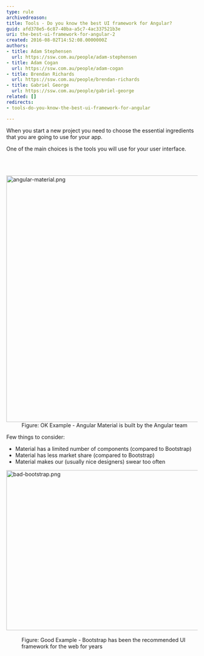```yaml
---
type: rule
archivedreason: 
title: Tools - Do you know the best UI framework for Angular?
guid: afd378e5-6c87-40ba-a5c7-4ac337521b3e
uri: the-best-ui-framework-for-angular-2
created: 2016-08-02T14:52:08.0000000Z
authors:
- title: Adam Stephensen
  url: https://ssw.com.au/people/adam-stephensen
- title: Adam Cogan
  url: https://ssw.com.au/people/adam-cogan
- title: Brendan Richards
  url: https://ssw.com.au/people/brendan-richards
- title: Gabriel George
  url: https://ssw.com.au/people/gabriel-george
related: []
redirects:
- tools-do-you-know-the-best-ui-framework-for-angular

---
```



<p>When you start a new project you need to choose the essential ingredients that you are going to use for your app.
<br></p><p>One of the main choices is the tools you will use for your user interface.​<br></p>
<br><excerpt class='endintro'></excerpt><br>
<dl class="image"><dt> <img src="/PublishingImages/angular-material.png" alt="angular-material.png" style="width&#58;650px;" /> </dt><dd>Figure&#58; OK Example - Angular Material is built by the Angular team <br></dd></dl><p>Few things to consider&#58; <br></p><ul><li>Material has a limited number of components (compared to Bootstrap)&#160;</li><li>Material has less market share (compared to Bootstrap)&#160;</li><li>Material makes our (usually nice designers) swear too often<br></li></ul><dl class="goodImage"><dt> <img src="/PublishingImages/bad-bootstrap.png" alt="bad-bootstrap.png" style="width&#58;650px;height&#58;422px;" />&#160;<br></dt><dd>Figure&#58; Good Example - Bootstrap has been the recommended UI framework for the web for years<br></dd></dl>


